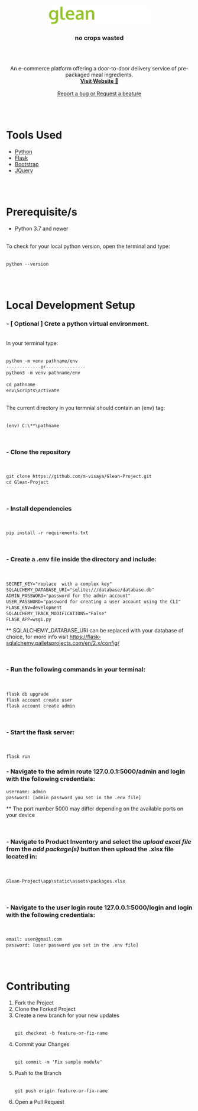 <div align="center">
  <a href="https://github.com/m-visaya/Glean-Project">
    <img src="./app/static/assets/logo_index.svg" alt="Logo" height="50">
  </a>
  <h3 align="center">no crops wasted</h3>
<br>
<br>
  <p align="center">
An e-commerce platform offering a door-to-door delivery service of pre-packaged meal ingredients.
<br />
<a href="https://github.com/othneildrew/Best-README-Template"><strong>Visit Website 🛒</strong></a>
<br />
<br />
<a href="https://github.com/m-visaya/Glean-Project/issues">Report a bug or Request a beature</a> 
  </p>
</div>

<br>
<br>

<div>
    <h1>Tools Used</h1>
    <ul>
        <li><a href="https://www.python.org/">Python</a></li>
        <li><a href="https://flask.palletsprojects.com/en/2.1.x/">Flask</a></li>
        <li><a href="https://getbootstrap.com/">Bootstrap</a></li>
        <li><a href="https://jquery.com/">JQuery</a></li>
    </ul>
</div>

<br>
<br>

<div>
    <h1>Prerequisite/s</h1>
    <ul>
        <li> Python 3.7 and newer </li>
    </ul><br>
    To check for your local python version, open the terminal and type:
    <br><br>

    python --version

</div>

<br>
<br>

<div>
    <h1>Local Development Setup</h1>
    <h3>- [ Optional ] Crete a python virtual environment.</h3>
    <br>
    In your terminal type:
    <br><br>

    python -m venv pathname/env
    -------------or---------------
    python3 -m venv pathname/env

    cd pathname
    env\Scripts\activate

<br>
The current directory in you termnial should contain an (env) tag:
<br><br>

    (env) C:\**\pathname

<br>
<h3>- Clone the repository</h3>
<br>

    git clone https://github.com/m-visaya/Glean-Project.git
    cd Glean-Project

<br>
<h3>- Install dependencies</h3>
<br>

    pip install -r requirements.txt

<br>
<h3>- Create a .env file inside the directory and include:</h3>
<br>

    SECRET_KEY="replace  with a complex key"
    SQLALCHEMY_DATABASE_URI="sqlite:///database/database.db"
    ADMIN_PASSWORD="password for the admin account"
    USER_PASSWORD="password for creating a user account using the CLI"
    FLASK_ENV=development
    SQLALCHEMY_TRACK_MODIFICATIONS="False"
    FLASK_APP=wsgi.py

\*\* SQLALCHEMY_DATABASE_URI can be replaced with your database of choice, for more info visit https://flask-sqlalchemy.palletsprojects.com/en/2.x/config/

<br>
<h3>- Run the following commands in your terminal:</h3>
<br>

    flask db upgrade
    flask account create user
    flask account create admin

<br>
<h3>- Start the flask server:</h3>
<br>

    flask run

<h3>- Navigate to the admin route <a>127.0.0.1:5000/admin</a> and login with the following credentials: </h3>

    username: admin
    password: [admin password you set in the .env file]

\*\* The port number 5000 may differ depending on the available ports on your device
<br>

<br>
<h3>- Navigate to Product Inventory and select the <i>upload excel file</i> from the <i>add package(s)</i> button then upload the .xlsx file located in: </h3> 
<br>

    Glean-Project\app\static\assets\packages.xlsx

<br>
<h3>- Navigate to the user login route <a>127.0.0.1:5000/login</a> and login with the following credentials: </h3> 
<br>

    email: user@gmail.com
    password: [user password you set in the .env file]

</div>

<br>
<br>
<div>
    <h1>Contributing</h1>
    <ol>
    <li> Fork the Project </li>
    <li> Clone the Forked Project </li>
    <li> Create a new branch for your new updates </li>
    <br>

    git checkout -b feature-or-fix-name

<p>
    <li> Commit your Changes </li>
    <br>

    git commit -m 'Fix sample module'

<p>
    <li> Push to the Branch </li>
    <br>

    git push origin feature-or-fix-name

<p>
    <li> Open a Pull Request </li>
    </ol>
</div>
